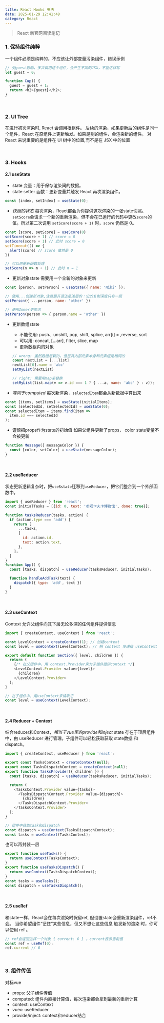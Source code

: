 ```yaml
---
title: React Hooks 用法
date: 2025-01-29 12:41:48
category: React
---
```

> React 新官网阅读笔记

### 1. 保持组件纯粹
一个组件必须是纯粹的，不应该让外部变量污染组件，错误示例
```js
// 受guest影响，多次调用这个组件，会产生不同的JSX，不能这样写
let guest = 0;

function Cup() {
  guest = guest + 1;
  return <h2>{guest}</h2>;
}
```

<br/>

### 2. UI Tree
在进行初次渲染时, React 会调用根组件。
后续的渲染，如果更新后的组件是同一个组件，React 在原组件上更新触发。如果是别的组件，会渲染新的组件。
对 React 来说重要的是组件在 UI 树中的位置,而不是在 JSX 中的位置


<br/>

### 3. Hooks
#### 2.1 useState
- state 变量：用于保存渲染间的数据。
- state setter 函数：更新变量并触发 React 再次渲染组件。
```js
const [index, setIndex] = useState(0);
```

- *快照的状态*
每次渲染，React都会为你提供这次渲染的一张state快照。`setScore`会请求一个新的重新渲染，但不会在已运行的代码中更改`score`的值。所以第二次调用 `setScore(score + 1)` 时，`score` 仍然是 0。
```js
const [score, setScore] = useScore(0)
setScore(score + 1) // score = 0
setScore(score + 1) // 此时 score = 0
setTimeout(() => {
  alert(score) // score 依然是 0
})

// 可以用更新函数处理
setScore(n => n + 1) // 此时 n = 1
```

- 更新对象state
需要用一个全新的对象来更新
```js
const [person, setPerson] = useState({ name: 'Niki' });

// 使用...创建新对象,注意展开语法是浅层的：它的复制深度只有一层
setPerson({ ...person, name: 'other' })

// 使用Immer更简洁
setPerson(person => { person.name = 'other' })
```

- 更新数组state
  - 不能使用: push、unshift, pop, shift, splice, arr[i] = ,reverse, sort
  - 可以用: concat, [...arr], filter, slice, map
  - 更新数组内的对象
  ```js
  // wrong: 虽然数组是新的，但是其内部元素本身和元素组是相同的
  const nextList = [...list]
  nextList[0].name = 'abc'
  setMyList(nextList)

  // right: 需要用map来替换
  setMyList(list.map(v => v.id === 1 ? { ...a, name: 'abc' } : v));
  ```

- *等同于computed*
每次新渲染，`selectedItem`都会从新数据中算出来
```js
const [items, setItems] = useState(initialItems);
const [selectedId, setSelectedId] = useState(0);
const selectedItem = items.find(item =>
  item.id === selectedId
);
```

- 谨慎把props作为state的初始值
如果父组件更新了props， color state变量不会被更新
```js
function Message({ messageColor }) {
  const [color, setColor] = useState(messageColor);
}
```

<br/>

#### 2.2 useReducer
状态更新逻辑复杂时，把`useSstate`迁移到`useReducer`，把它们整合到一个外部函数中。
```js
import { useReducer } from 'react';
const initialTasks = [{id: 0, text: '参观卡夫卡博物馆', done: true}];

function tasksReducer(tasks, action) {
  if (action.type === 'add') {
    return [
      ...tasks,
      {
        id: action.id,
        text: action.text,
      },
    ];
  }
}
function App() {
  const [tasks, dispatch] = useReducer(tasksReducer, initialTasks);

  function handleAddTask(text) {
    dispatch({ type: 'add', text })
  }
}
```

<br/>

#### 2.3 useContext
Context 允许父组件向其下层无论多深的任何组件提供信息
```js
import { createContext, useContext } from 'react';

const LevelContext = createContext(1); // 创建context
const level = useContext(LevelContext); // 把 context 传递给 useContext hook来读取它

export default function Section({ level, children }) {
  return (
    {/* 在父组件中，用 context.Provider来为子组件提供context */}
    <LevelContext.Provider value={level}>
      {children}
    </LevelContext.Provider>
  );
}

// 在子组件中，用useContext来读取它
const level = useContext(LevelContext);
```

<br/>

#### 2.4 Reducer + Context
结合reducer和Context，*相当于vue里的provide和inject*
state 存在于顶层组件中，由 useReducer 进行管理。子组件可以轻松获取获取 state数据 和 dispatch。
```js
import { createContext, useReducer } from 'react';

export const TasksContext = createContext(null);
export const TasksDispatchContext = createContext(null);
export function TasksProvider({ children }) {
  const [tasks, dispatch] = useReducer(tasksReducer, initialTasks);

  return (
    <TasksContext.Provider value={tasks}>
      <TasksDispatchContext.Provider value={dispatch}>
        {children}
      </TasksDispatchContext.Provider>
    </TasksContext.Provider>
  );
}

// 组件中获取task和dispatch
const dispatch = useContext(TasksDispatchContext);
const tasks = useContext(TasksContext);
```
也可以再封装一层
```js
export function useTasks() {
  return useContext(TasksContext);
}
export function useTasksDispatch() {
  return useContext(TasksDispatchContext);
}
const tasks = useTasks();
const dispatch = useTasksDispatch();
```


<br/>

#### 2.5 useRef
和state一样，React会在每次渲染时保留ref, 但设置state会重新渲染组件，ref不会。
当你希望组件“记住”某些信息，但又不想让这些信息 触发新的渲染 时，你可以使用 ref 。

```js
// ref会返回这样一个对象 { current: 0 } ，current表示当前值
const ref = useRef(0); 
ref.current // 0
```


<br/>

### 3. 组件传值
对标vue
- props: 父子组件传值
- computed: 组件内直接计算值，每次渲染都会拿到最新的重新计算
- context: useContext
- vuex: useReducer
- provide/inject: context和reducer结合